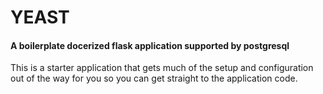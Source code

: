 # YEAST
#### A boilerplate docerized flask application supported by postgresql

This is a starter application that gets much of the setup and configuration out of the way for you
so you can get straight to the application code.


